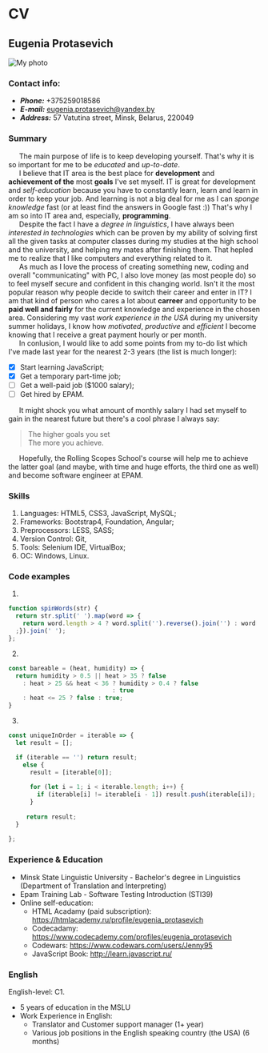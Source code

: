 # CV

## __Eugenia Protasevich__
![My photo](https://avatars2.githubusercontent.com/u/55069868?s=460&v=4)

### __Contact info:__ 
* __*Phone:*__ +375259018586
* __*E-mail:*__ eugenia.protasevich@yandex.by
* __*Address:*__ 57 Vatutina street, Minsk, Belarus, 220049

### __Summary__
`   `The main purpose of life is to keep developing yourself. That's why it is so important for me to be *educated* and *up-to-date*. \
`   `I believe that IT area is the best place for **development** and **achievement of the** most **goals** I've set myself. IT is great for development and *self-education* because you have to constantly learn, learn and learn in order to keep your job. And learning is not a big deal for me as I can *sponge knowledge* fast (or at least find the answers in Google fast :)) That's why I am so into IT area and, especially, **programming**. \
`   `Despite the fact I have a *degree in linguistics*, I have always been *interested in technologies* which can be proven by my ability of solving first all the given tasks at computer classes during my studies at the high school and the university, and helping my mates after finishing them. That hepled me to realize that I like computers and everything related to it.\
`   `As much as I love the process of creating something new, coding and overall "communicating" with PC, I also love money (as most people do) so to feel myself secure and confident in this changing world. Isn't it the most popular reason why people decide to switch their career and enter in IT? I am that kind of person who cares a lot about **carreer** and opportunity 
to be **paid well and fairly** for the current knowledge and experience in the chosen area. Considering my vast *work experience in the USA* during my university summer holidays, I know how *motivated*, *productive* and *efficient* I become knowing that I receive a great payment hourly or per month. \
`   `In conlusion, I would like to add some points from my to-do list which I've made last year for the nearest 2-3 years (the list is much longer):
- [x] Start learning JavaScript;
- [x] Get a temporary part-time job;
- [ ] Get a well-paid job ($1000 salary);
- [ ] Get hired by EPAM.

`   `It might shock you what amount of monthly salary I had set myself to gain in the nearest future but there's a cool phrase I always say: 
> The higher goals you set  
> The more you achieve.

`   `Hopefully, the Rolling Scopes School's course will help me to achieve the latter goal (and maybe, with time and huge efforts, the third one as well) and become software engineer at EPAM.

### __Skills__
1. Languages: HTML5, CSS3, JavaScript, MySQL;
1. Frameworks: Bootstrap4, Foundation, Angular;
1. Preprocessors: LESS, SASS;
1. Version Control: Git, 
1. Tools: Selenium IDE, VirtualBox;
1. OC: Windows, Linux.

### __Code examples__

1.
```javascript
function spinWords(str) {
  return str.split(' ').map(word => {
    return word.length > 4 ? word.split('').reverse().join('') : word
  ;}).join(' ');
};
```
2.
```javascript
const bareable = (heat, humidity) => {
  return humidity > 0.5 || heat > 35 ? false  
    : heat > 25 && heat < 36 ? humidity > 0.4 ? false 
                             : true  
    : heat <= 25 ? false : true;
}
```

3.
```javascript
const uniqueInOrder = iterable => { 
  let result = [];

  if (iterable == '') return result; 
    else {
      result = [iterable[0]];
  
      for (let i = 1; i < iterable.length; i++) {
        if (iterable[i] != iterable[i - 1]) result.push(iterable[i]);
      } 
      
     return result; 
  } 
   
};
```

### __Experience & Education__
* Minsk State Linguistic University - Bachelor's degree in Linguistics (Department of Translation and Interpreting)
* Epam Training Lab - Software Testing Introduction (STI39)
* Online self-education:
  * HTML Acadamy (paid subscription): https://htmlacademy.ru/profile/eugenia_protasevich
  * Codecadamy: https://www.codecademy.com/profiles/eugenia_protasevich
  * Codewars: https://www.codewars.com/users/Jenny95
  * JavaScript Book: http://learn.javascript.ru/

### __English__
English-level: C1. 
- 5 years of education in the MSLU
- Work Experience in English: 
    - Translator and Customer support manager (1+ year)
    - Various job positions in the English speaking country (the USA) (6 months)